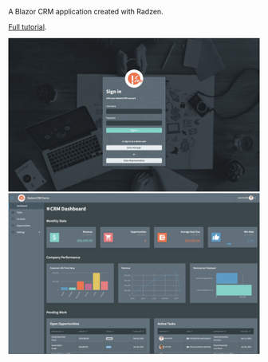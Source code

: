 A Blazor CRM application created with Radzen.

[Full tutorial](https://www.radzen.com/documentation/crm-introduction/).

<img src="./CRM2.jpg" />
<img src="./CRM1.jpg" />
